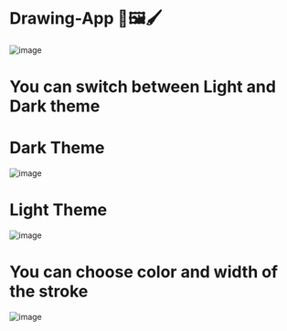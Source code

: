 # Drawing-App 🎨🖼️🖌️

![image](https://user-images.githubusercontent.com/65845230/129085478-dccc9ead-ba0a-42c2-bfdb-1d635da3031c.png)

<h1> You can switch between Light and Dark theme </h1>

<h1> Dark Theme </h1>

![image](https://user-images.githubusercontent.com/65845230/129086268-9e389fed-8294-4b17-a112-63fb70f883f1.png)

<h1>Light Theme</h1>

![image](https://user-images.githubusercontent.com/65845230/129086755-19713e00-b92d-43d3-80bb-90186c896083.png)

<h1> You can choose color and width of the stroke </h1>

![image](https://user-images.githubusercontent.com/65845230/129087047-bb660dbe-5878-4a41-95ff-ca40f0c0786f.png)


